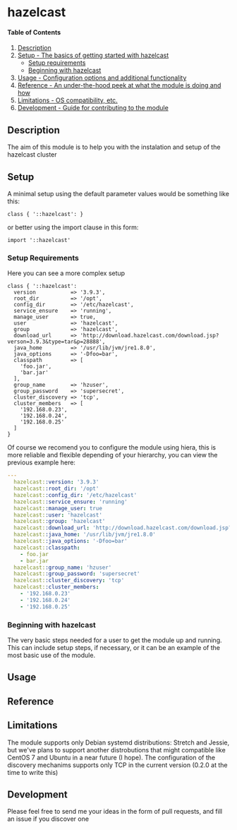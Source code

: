 
# hazelcast

#### Table of Contents

1. [Description](#description)
2. [Setup - The basics of getting started with hazelcast](#setup)
    * [Setup requirements](#setup-requirements)
    * [Beginning with hazelcast](#beginning-with-hazelcast)
3. [Usage - Configuration options and additional functionality](#usage)
4. [Reference - An under-the-hood peek at what the module is doing and how](#reference)
5. [Limitations - OS compatibility, etc.](#limitations)
6. [Development - Guide for contributing to the module](#development)

## Description

The aim of this module is to help you with the instalation and setup of the hazelcast cluster

## Setup

A minimal setup using the default parameter values would be something like this:

```puppet
class { '::hazelcast': }
```

or better using the import clause in this form:

```puppet
import '::hazelcast'
```

### Setup Requirements

Here you can see a more complex setup

```puppet
class { '::hazelcast':
  version           => '3.9.3',
  root_dir          => '/opt',
  config_dir        => '/etc/hazelcast',
  service_ensure    => 'running',
  manage_user       => true,
  user              => 'hazelcast',
  group             => 'hazelcast',
  download_url      => 'http://download.hazelcast.com/download.jsp?verson=3.9.3&type=tar&p=28888',
  java_home         => '/usr/lib/jvm/jre1.8.0',
  java_options      => '-Dfoo=bar',
  classpath         => [
    'foo.jar',
    'bar.jar'
  ],
  group_name        => 'hzuser',
  group_password    => 'supersecret',
  cluster_discovery => 'tcp',
  cluster_members   => [
    '192.168.0.23',
    '192.168.0.24',
    '192.168.0.25'
  ]   
}
```

Of course we recomend you to configure the module using hiera, this is more reliable and flexible depending of your hierarchy, you can view the previous example here:

```yaml
---
  hazelcast::version: '3.9.3'
  hazelcast::root_dir: '/opt'
  hazelcast::config_dir: '/etc/hazelcast'
  hazelcast::service_ensure: 'running'
  hazelcast::manage_user: true
  hazelcast::user: 'hazelcast'
  hazelcast::group: 'hazelcast'
  hazelcast::download_url: 'http://download.hazelcast.com/download.jsp?verson=3.9.3&type=tar&p=28888'
  hazelcast::java_home: '/usr/lib/jvm/jre1.8.0'
  hazelcast::java_options: '-Dfoo=bar'
  hazelcast::classpath:
    - foo.jar
    - bar.jar
  hazelcast::group_name: 'hzuser'
  hazelcast::group_password: 'supersecret'
  hazelcast::cluster_discovery: 'tcp'
  hazelcast::cluster_members:
    - '192.168.0.23'
    - '192.168.0.24'
    - '192.168.0.25'
```

### Beginning with hazelcast

The very basic steps needed for a user to get the module up and running. This can include setup steps, if necessary, or it can be an example of the most basic use of the module.

## Usage


## Reference


## Limitations

The module supports only Debian systemd distributions: Stretch and Jessie, but we've plans to support another distrobutions that might compatible like CentOS 7 and Ubuntu in a near future (I hope). The configuration of the discovery
mechanims supports only TCP in the current version (0.2.0 at the time to write this)

## Development

Please feel free to send me your ideas in the form of pull requests, and fill an issue if you discover one

